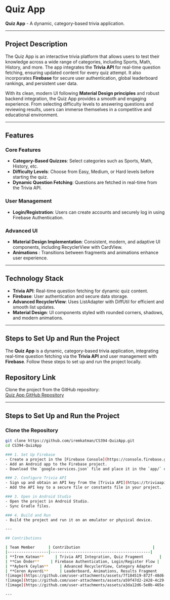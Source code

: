 # Quiz App

**Quiz App** - A dynamic, category-based trivia application.

---

## Project Description
The Quiz App is an interactive trivia platform that allows users to test their knowledge across a wide range of categories, including Sports, Math, History, and more. The app integrates the **Trivia API** for real-time question fetching, ensuring updated content for every quiz attempt. It also incorporates **Firebase** for secure user authentication, global leaderboard rankings, and persistent user data.

With its clean, modern UI following **Material Design principles** and robust backend integration, the Quiz App provides a smooth and engaging experience. From selecting difficulty levels to answering questions and reviewing results, users can immerse themselves in a competitive and educational environment.

---

## Features

### Core Features
- **Category-Based Quizzes**: Select categories such as Sports, Math, History, etc.
- **Difficulty Levels**: Choose from Easy, Medium, or Hard levels before starting the quiz.
- **Dynamic Question Fetching**: Questions are fetched in real-time from the Trivia API.

### User Management
- **Login/Registration**: Users can create accounts and securely log in using Firebase Authentication.

### Advanced UI
- **Material Design Implementation**: Consistent, modern, and adaptive UI components, including RecyclerView with CardView.
- **Animations** : Transitions between fragments and animations enhance user experience.

---

## Technology Stack

- **Trivia API**: Real-time question fetching for dynamic quiz content.
- **Firebase**: User authentication and secure data storage.
- **Advanced RecyclerView**: Uses ListAdapter with DiffUtil for efficient and smooth list updates.
- **Material Design**: UI components styled with rounded corners, shadows, and modern animations.

---

## Steps to Set Up and Run the Project

The **Quiz App** is a dynamic, category-based trivia application, integrating real-time question fetching via the **Trivia API** and user management with **Firebase**. Follow these steps to set up and run the project locally.

## Repository Link
Clone the project from the GitHub repository:  
[Quiz App GitHub Repository](https://github.com/iremkatman/CS394-QuizApp.git)

---

## Steps to Set Up and Run the Project

### Clone the Repository
```bash
git clone https://github.com/iremkatman/CS394-QuizApp.git
cd CS394-QuizApp

### 1. Set Up Firebase
- Create a project in the [Firebase Console](https://console.firebase.google.com/).
- Add an Android app to the Firebase project.
- Download the `google-services.json` file and place it in the `app/` directory.

### 2. Configure Trivia API
- Sign up and obtain an API key from the [Trivia API](https://triviaapi.com).
- Add the API key to a secure file or constants file in your project.

### 3. Open in Android Studio
- Open the project in Android Studio.
- Sync Gradle files.

### 4. Build and Run
- Build the project and run it on an emulator or physical device.

---

## Contributions

| Team Member      | Contribution                                |
|------------------|--------------------------------------------|
| **İrem Katman**     | Trivia API Integration, Quiz Fragment       |
| **Can Önder**     | Firebase Authentication, Login/Register Flow |
| **Ayberk Ceylan**     | Advanced RecyclerView, Category Adapter     |
| **Ceren Ayverdi**     | Leaderboard, Animations, Results Fragment   |
![image](https://github.com/user-attachments/assets/7f184519-872f-48d6-ba96-92f43d1d8023)
![image](https://github.com/user-attachments/assets/a59f47d2-2428-4c29-bb91-826e6e649de3)
![image](https://github.com/user-attachments/assets/a3da12d6-5e0b-465e-a03d-6df3d02ca8e3)

---



